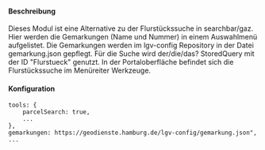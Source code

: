 #### Beschreibung
Dieses Modul ist eine Alternative zu der Flurstückssuche in searchbar/gaz. Hier werden die Gemarkungen
(Name und Nummer) in einem Auswahlmenü aufgelistet. Die Gemarkungen werden im lgv-config Repository
in der Datei gemarkung.json gepflegt. Für die Suche wird der/die/das? StoredQuery mit der ID
"Flurstueck" genutzt. In der Portaloberfläche befindet sich die Flurstückssuche im Menüreiter
Werkzeuge.
#### Konfiguration
    tools: {
        parcelSearch: true,
        ...
    },
    gemarkungen: https://geodienste.hamburg.de/lgv-config/gemarkung.json",
    ...
